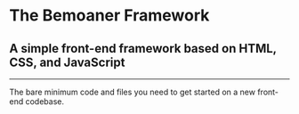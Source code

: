 # The Bemoaner Framework
## A simple front-end framework based on HTML, CSS, and JavaScript

---

The bare minimum code and files you need to get started on a new front-end codebase.

